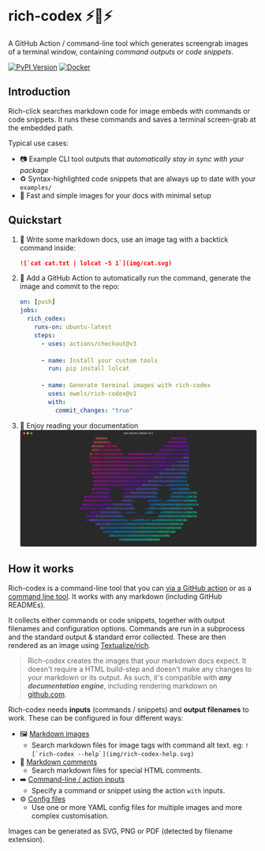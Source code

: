 # rich-codex ⚡️📖⚡️

A GitHub Action / command-line tool which generates screengrab images of a terminal window, containing _command outputs_ or _code snippets_.

[![PyPI Version](https://img.shields.io/pypi/v/rich-codex.svg?style=flat-square)](https://pypi.python.org/pypi/multiqc/)
[![Docker](https://img.shields.io/docker/automated/ewels/rich-codex.svg?style=flat-square)](https://hub.docker.com/r/ewels/multiqc/)

## Introduction

Rich-click searches markdown code for image embeds with commands or code snippets. It runs these commands and saves a terminal screen-grab at the embedded path.

Typical use cases:

- 📷 Example CLI tool outputs that _automatically stay in sync with your package_
- ♻️ Syntax-highlighted code snippets that are always up to date with your `examples/`
- 🤩 Fast and simple images for your docs with minimal setup

## Quickstart

1. 📖 Write some markdown docs, use an image tag with a backtick command inside:
   ```markdown
   ![`cat cat.txt | lolcat -S 1`](img/cat.svg)
   ```
2. 🤖 Add a GitHub Action to automatically run the command, generate the image and commit to the repo:

   ```yaml
   on: [push]
   jobs:
     rich_codex:
       runs-on: ubuntu-latest
       steps:
         - uses: actions/checkout@v3

         - name: Install your custom tools
           run: pip install lolcat

         - name: Generate terminal images with rich-codex
           uses: ewels/rich-codex@v1
           with:
             commit_changes: "true"
   ```

3. 🌈 Enjoy reading your documentation ![My cat rainbow](img/cat.svg)

## How it works

Rich-codex is a command-line tool that you can [via a GitHub action](installation/github_action.md) or as a [command line tool](installation/cli.md). It works with any markdown (including GitHub READMEs).

It collects either commands or code snippets, together with output filenames and configuration options. Commands are run in a subprocess and the standard output & standard error collected. These are then rendered as an image using [Textualize/rich](https://github.com/textualize/rich).

> Rich-codex creates the images that your markdown docs expect. It doesn't require a HTML build-step and doesn't make any changes to your markdown or its output. As such, it's compatible with _**any documentation engine**_, including rendering markdown on [github.com](https://github.com).

Rich-codex needs **inputs** (commands / snippets) and **output filenames** to work. These can be configured in four different ways:

<!-- prettier-ignore-start -->
<!-- (mkdocs needs 4-space indentation for nested lists) -->

- 🖼 [Markdown images](inputs/markdown.md)
    - Search markdown files for image tags with command alt text. eg: `` ![`rich-codex --help`](img/rich-codex-help.svg) ``
- 💬 [Markdown comments](inputs/markdown.md#code-snippets)
    - Search markdown files for special HTML comments.
- ➡️ [Command-line / action inputs](inputs/direct_inputs.md)
    - Specify a command or snippet using the action `with` inputs.
- ⚙️ [Config files](inputs/config_file.md)
    - Use one or more YAML config files for multiple images and more complex customisation.

<!-- prettier-ignore-end -->

Images can be generated as SVG, PNG or PDF (detected by filename extension).
